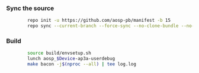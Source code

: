 ### Sync the source
```bash
        repo init -u https://github.com/aosp-pb/manifest -b 15
        repo sync --current-branch --force-sync --no-clone-bundle --no-tags --optimized-fetch --prune -j$(nproc --all)
```

### Build
```bash
        source build/envsetup.sh
        lunch aosp_$Device-ap3a-userdebug
        make bacon -j$(nproc --all) | tee log.log
```
